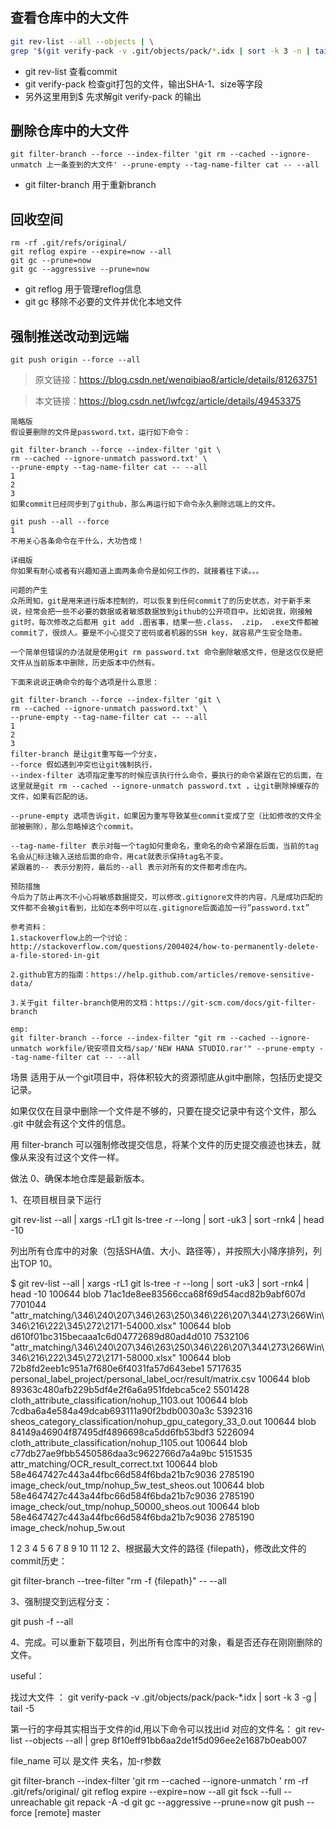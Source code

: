 ## 查看仓库中的大文件
```sh
git rev-list --all --objects | \
grep "$(git verify-pack -v .git/objects/pack/*.idx | sort -k 3 -n | tail -n 3 | awk -F ' '  '{print $1}')"
```
- git rev-list 查看commit
- git verify-pack 检查git打包的文件，输出SHA-1、size等字段
- 另外这里用到$ 先求解git verify-pack 的输出
## 删除仓库中的大文件
```
git filter-branch --force --index-filter 'git rm --cached --ignore-unmatch 上一条查到的大文件' --prune-empty --tag-name-filter cat -- --all  
```

- git filter-branch 用于重新branch

## 回收空间
```
rm -rf .git/refs/original/ 
git reflog expire --expire=now --all
git gc --prune=now
git gc --aggressive --prune=now
```
- git reflog 用于管理reflog信息
- git gc 移除不必要的文件并优化本地文件
## 强制推送改动到远端
```
git push origin --force --all
```

> 原文链接：https://blog.csdn.net/wenqibiao8/article/details/81263751





> 本文链接：https://blog.csdn.net/lwfcgz/article/details/49453375
```
简略版
假设要删除的文件是password.txt，运行如下命令：

git filter-branch --force --index-filter 'git \
rm --cached --ignore-unmatch password.txt' \
--prune-empty --tag-name-filter cat -- --all
1
2
3
如果commit已经同步到了github，那么再运行如下命令永久删除远端上的文件。

git push --all --force
1
不用关心各条命令在干什么，大功告成！

详细版
你如果有耐心或者有兴趣知道上面两条命令是如何工作的，就接着往下读。。。

问题的产生
众所周知，git是用来进行版本控制的，可以恢复到任何commit了的历史状态，对于新手来说，经常会把一些不必要的数据或者敏感数据放到github的公开项目中。比如说我，刚接触git时，每次修改之后都用 git add .图省事，结果一些.class， .zip， .exe文件都被commit了，很烦人。要是不小心提交了密码或者机器的SSH key，就容易产生安全隐患。

一个简单但错误的办法就是使用git rm password.txt 命令删除敏感文件，但是这仅仅是把文件从当前版本中删除，历史版本中仍然有。

下面来说说正确命令的每个选项是什么意思：

git filter-branch --force --index-filter 'git \
rm --cached --ignore-unmatch password.txt' \
--prune-empty --tag-name-filter cat -- --all
1
2
3
filter-branch 是让git重写每一个分支， 
--force 假如遇到冲突也让git强制执行， 
--index-filter 选项指定重写的时候应该执行什么命令，要执行的命令紧跟在它的后面，在这里就是git rm --cached --ignore-unmatch password.txt ，让git删除掉缓存的文件，如果有匹配的话。

--prune-empty 选项告诉git，如果因为重写导致某些commit变成了空（比如修改的文件全部被删除），那么忽略掉这个commit。

--tag-name-filter 表示对每一个tag如何重命名，重命名的命令紧跟在后面，当前的tag名会从标注输入送给后面的命令，用cat就表示保持tag名不变。 
紧跟着的-- 表示分割符，最后的--all 表示对所有的文件都考虑在内。

预防措施
今后为了防止再次不小心将敏感数据提交，可以修改.gitignore文件的内容，凡是成功匹配的文件都不会被git看到，比如在本例中可以在.gitignore后面追加一行”password.txt”

参考资料：
1.stackoverflow上的一个讨论： http://stackoverflow.com/questions/2004024/how-to-permanently-delete-a-file-stored-in-git

2.github官方的指南：https://help.github.com/articles/remove-sensitive-data/

3.关于git filter-branch使用的文档：https://git-scm.com/docs/git-filter-branch
```



```
emp:
git filter-branch --force --index-filter "git rm --cached --ignore-unmatch workfile/锐安项目文档/sap/'NEW HANA STUDIO.rar'" --prune-empty --tag-name-filter cat -- --all
```


场景
适用于从一个git项目中，将体积较大的资源彻底从git中删除，包括历史提交记录。

如果仅仅在目录中删除一个文件是不够的，只要在提交记录中有这个文件，那么 .git 中就会有这个文件的信息。

用 filter-branch 可以强制修改提交信息，将某个文件的历史提交痕迹也抹去，就像从来没有过这个文件一样。

做法
0、确保本地仓库是最新版本。

1、在项目根目录下运行

git rev-list --all | xargs -rL1 git ls-tree -r --long | sort -uk3 | sort -rnk4 | head -10

列出所有仓库中的对象（包括SHA值、大小、路径等），并按照大小降序排列，列出TOP 10。

$ git rev-list --all | xargs -rL1 git ls-tree -r --long | sort -uk3 | sort -rnk4 | head -10
100644 blob 71ac1de8ee83566cca68f69d54acd82b9abf607d 7701044    "attr_matching/\346\240\207\346\263\250\346\226\207\344\273\266Win\346\216\222\345\272\2171-54000.xlsx"
100644 blob d610f01bc315becaaa1c6d04772689d80ad4d010 7532106    "attr_matching/\346\240\207\346\263\250\346\226\207\344\273\266Win\346\216\222\345\272\2171-58000.xlsx"
100644 blob 72b8fd2eeb1c951a7f680e6f4031fa57d643ebe1 5717635    personal_label_project/personal_label_ocr/result/matrix.csv
100644 blob 89363c480afb229b5df4e2f6a6a951fdebca5ce2 5501428    cloth_attribute_classification/nohup_1103.out
100644 blob 7cdba6a4e584a49dcab693111a90f2bdb0030a3c 5392316    sheos_category_classification/nohup_gpu_category_33_0.out
100644 blob 84149a46904f87495df4896698ca5dd6fb53bdf3 5226094    cloth_attribute_classification/nohup_1105.out
100644 blob c77db27ae9fbb5450586daa3c9622766d7a4a9bc 5151535    attr_matching/OCR_result_correct.txt
100644 blob 58e4647427c443a44fbc66d584f6bda21b7c9036 2785190    image_check/out_tmp/nohup_5w_test_sheos.out
100644 blob 58e4647427c443a44fbc66d584f6bda21b7c9036 2785190    image_check/out_tmp/nohup_50000_sheos.out
100644 blob 58e4647427c443a44fbc66d584f6bda21b7c9036 2785190    image_check/nohup_5w.out

1
2
3
4
5
6
7
8
9
10
11
12
2、根据最大文件的路径 {filepath}，修改此文件的commit历史：

git filter-branch --tree-filter "rm -f {filepath}" -- --all

3、强制提交到远程分支：

git push -f --all

4、完成。可以重新下载项目，列出所有仓库中的对象，看是否还存在刚刚删除的文件。

useful：

找过大文件 ：
git verify-pack -v .git/objects/pack/pack-*.idx | sort -k 3 -g | tail -5

第一行的字母其实相当于文件的id,用以下命令可以找出id 对应的文件名：
git rev-list --objects --all | grep 8f10eff91bb6aa2de1f5d096ee2e1687b0eab007

file_name 可以 是文件 夹名，加-r参数

git filter-branch --index-filter 'git rm --cached --ignore-unmatch <your-file-name>'
rm -rf .git/refs/original/
git reflog expire --expire=now --all
git fsck --full --unreachable
git repack -A -d
git gc --aggressive --prune=now
git push --force [remote] master
